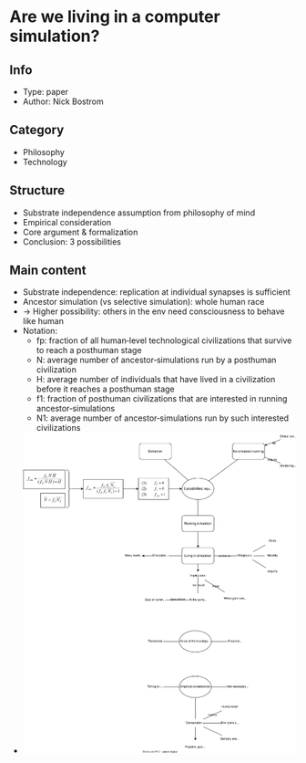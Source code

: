 # Are we living in a computer simulation?

## Info
- Type: paper
- Author: Nick Bostrom

## Category
- Philosophy
- Technology

## Structure
- Substrate independence assumption from philosophy of mind
- Empirical consideration
- Core argument & formalization
- Conclusion: 3 possibilities

## Main content
- Substrate independence: replication at individual synapses is sufficient
- Ancestor simulation (vs selective simulation): whole human race
- -> Higher possibility: others in the env need consciousness to behave like human
- Notation:
  - fp: fraction of all human‐level technological civilizations that survive to reach a posthuman stage
  - N: average number of ancestor‐simulations run by a posthuman civilization
  - H: average number of individuals that have lived in a civilization before it reaches a posthuman stage
  - f1: fraction of posthuman civilizations that are interested in running ancestor‐simulations
  - N1: average number of ancestor‐simulations run by such interested civilizations
- <img src="./resources/simulation.drawio.svg"/>
